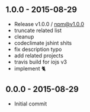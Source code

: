 

## 1.0.0 - 2015-08-29
- Release v1.0.0 / npm@v1.0.0
- truncate related list
- cleanup
- codeclimate jshint shits
- fix description typo
- add related projects
- travis build for iojs v3
- implement :cat2:

## 0.0.0 - 2015-08-29
- Initial commit
